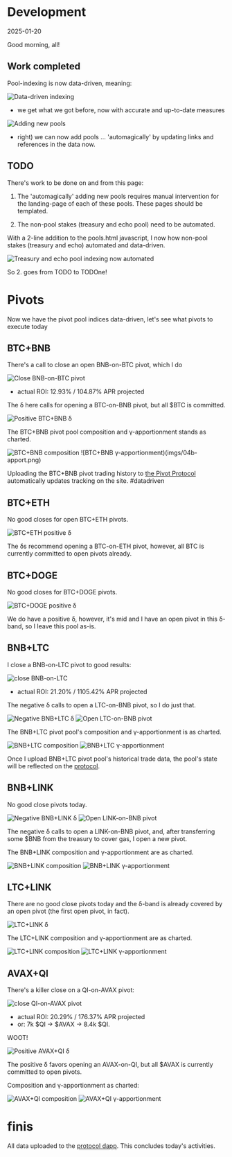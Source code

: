 # Development

2025-01-20

Good morning, all!

## Work completed

Pool-indexing is now data-driven, meaning:

![Data-driven indexing](imgs/01a-pool-indexing.png)

* we get what we got before, now with accurate and up-to-date measures

![Adding new pools](imgs/01b-automated.png)

* right) we can now add pools ... 'automagically' by updating links and references in the data now.

## TODO

There's work to be done on and from this page:

1. The 'automagically' adding new pools requires manual intervention for the landing-page of each of these pools. These pages should be templated.

2. The non-pool stakes (treasury and echo pool) need to be automated.

With a 2-line addition to the pools.html javascript, I now how non-pool stakes (treasury and echo) automated and data-driven. 

![Treasury and echo pool indexing now automated](imgs/02-non-stake.png)

So 2. goes from TODO to TODOne! 

# Pivots

Now we have the pivot pool indices data-driven, let's see what pivots to execute today

## BTC+BNB

There's a call to close an open BNB-on-BTC pivot, which I do

![Close BNB-on-BTC pivot](imgs/03a-close-bnb-on-btc.png)

* actual ROI: 12.93% / 104.87% APR projected 

The δ here calls for opening a BTC-on-BNB pivot, but all $BTC is committed.

![Positive BTC+BNB δ](imgs/03b-pos-δ.png)

The BTC+BNB pivot pool composition and γ-apportionment stands as charted. 

![BTC+BNB composition](imgs/04a-comp.png)
![BTC+BNB γ-apportionment)(imgs/04b-apport.png)

Uploading the BTC+BNB pivot trading history to [the Pivot Protocol](https://pivoteur.github.io/#) automatically updates tracking on the site. #datadriven 

## BTC+ETH

No good closes for open BTC+ETH pivots. 

![BTC+ETH positive δ](imgs/05-pos-btc-eth-δ.png)

The δs recommend opening a BTC-on-ETH pivot, however, all BTC is currently committed to open pivots already. 

## BTC+DOGE

No good closes for BTC+DOGE pivots. 

![BTC+DOGE positive δ](imgs/06-pos-btc-doge-δ.png)

We do have a positive δ, however, it's mid and I have an open pivot in this δ-band, so I leave this pool as-is. 

## BNB+LTC

I close a BNB-on-LTC pivot to good results:

![close BNB-on-LTC](imgs/07a-close-bnb-on-ltc.png)

* actual ROI: 21.20% / 1105.42% APR projected

The negative δ calls to open a LTC-on-BNB pivot, so I do just that. 

![Negative BNB+LTC δ](imgs/07b-neg-δ.png)
![Open LTC-on-BNB pivot](imgs/07c-open-ltc-on-bnb.png)

The BNB+LTC pivot pool's composition and γ-apportionment is as charted.

![BNB+LTC composition](imgs/08a-comp.png)
![BNB+LTC γ-apportionment](imgs/08b-apport.png)

Once I upload BNB+LTC pivot pool's historical trade data, the pool's state will be reflected on the [protocol](https://pivoteur.github.io/#).

## BNB+LINK

No good close pivots today. 

![Negative BNB+LINK δ](imgs/09a-neg-δ.png)
![Open LINK-on-BNB pivot](imgs/09b-open-link-on-bnb.png)

The negative δ calls to open a LINK-on-BNB pivot, and, after transferring some $BNB from the treasury to cover gas, I open a new pivot. 

The BNB+LINK composition and γ-apportionment are as charted.

![BNB+LINK composition](imgs/10a-comp.png)
![BNB+LINK γ-apportionment](imgs/10b-apport.png)

## LTC+LINK

There are no good close pivots today and the δ-band is already covered by an open pivot (the first open pivot, in fact).

![LTC+LINK δ](imgs/11a-meh-δ.png)

The LTC+LINK composition and γ-apportionment are as charted. 

![LTC+LINK composition](imgs/11b-comp.png)
![LTC+LINK γ-apportionment](imgs/11c-apport.png)

## AVAX+QI

There's a killer close on a QI-on-AVAX pivot:

![close QI-on-AVAX pivot](imgs/12a-close-qi-on-avax.png)

* actual ROI: 20.29% / 176.37% APR projected
* or: 7k $QI -> $AVAX -> 8.4k $QI.

WOOT!

![Positive AVAX+QI δ](imgs/12b-pos-δ.png)

The positive δ favors opening an AVAX-on-QI, but all $AVAX is currently committed to open pivots.

Composition and γ-apportionment as charted:

![AVAX+QI composition](imgs/12c-comp.png)
![AVAX+QI γ-apportionment](imgs/12d-apport.png)

# finis

All data uploaded to the [protocol dapp](https://pivoteur.github.io/#). This concludes today's activities.
